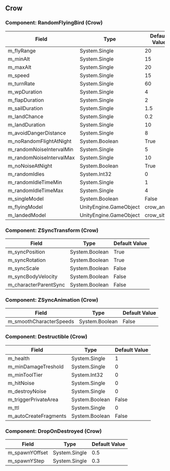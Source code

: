 ## Crow

### Component: RandomFlyingBird (Crow)

|Field|Type|Default Value|
|-----|----|-------------|
|m_flyRange|System.Single|20|
|m_minAlt|System.Single|15|
|m_maxAlt|System.Single|20|
|m_speed|System.Single|15|
|m_turnRate|System.Single|60|
|m_wpDuration|System.Single|4|
|m_flapDuration|System.Single|2|
|m_sailDuration|System.Single|1.5|
|m_landChance|System.Single|0.2|
|m_landDuration|System.Single|10|
|m_avoidDangerDistance|System.Single|8|
|m_noRandomFlightAtNight|System.Boolean|True|
|m_randomNoiseIntervalMin|System.Single|5|
|m_randomNoiseIntervalMax|System.Single|10|
|m_noNoiseAtNight|System.Boolean|True|
|m_randomIdles|System.Int32|0|
|m_randomIdleTimeMin|System.Single|1|
|m_randomIdleTimeMax|System.Single|4|
|m_singleModel|System.Boolean|False|
|m_flyingModel|UnityEngine.GameObject|crow_anim|
|m_landedModel|UnityEngine.GameObject|crow_sitting|

### Component: ZSyncTransform (Crow)

|Field|Type|Default Value|
|-----|----|-------------|
|m_syncPosition|System.Boolean|True|
|m_syncRotation|System.Boolean|True|
|m_syncScale|System.Boolean|False|
|m_syncBodyVelocity|System.Boolean|False|
|m_characterParentSync|System.Boolean|False|

### Component: ZSyncAnimation (Crow)

|Field|Type|Default Value|
|-----|----|-------------|
|m_smoothCharacterSpeeds|System.Boolean|False|

### Component: Destructible (Crow)

|Field|Type|Default Value|
|-----|----|-------------|
|m_health|System.Single|1|
|m_minDamageTreshold|System.Single|0|
|m_minToolTier|System.Int32|0|
|m_hitNoise|System.Single|0|
|m_destroyNoise|System.Single|0|
|m_triggerPrivateArea|System.Boolean|False|
|m_ttl|System.Single|0|
|m_autoCreateFragments|System.Boolean|False|

### Component: DropOnDestroyed (Crow)

|Field|Type|Default Value|
|-----|----|-------------|
|m_spawnYOffset|System.Single|0.5|
|m_spawnYStep|System.Single|0.3|

